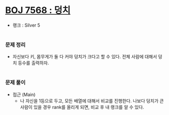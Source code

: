 # [BOJ 7568 : 덩치](https://www.acmicpc.net/problem/7568)
- 랭크 : Silver 5
  <br><br>
  
### 문제 정리
- 자신보다 키, 몸무게가 둘 다 커야 덩치가 크다고 할 수 있다. 전체 사람에 대해서 덩치 등수를 출력하자.
   <br><br>

### 문제 풀이
- 접근 (Main) 
  - 나 자신을 1등으로 두고, 모든 배열에 대해서 비교를 진행한다. 나보다 덩치가 큰 사람이 있을 경우 rank를 올리게 되면, 비교 후 내 랭크를 알 수 있다.
  
  

    
    


    
    


